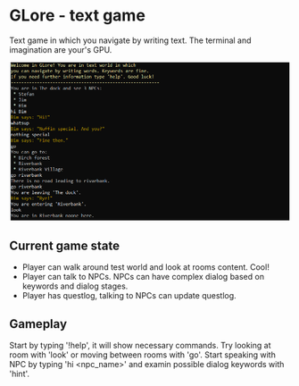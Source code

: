 # GLore - text game

Text game in which you navigate by writing text. The terminal and imagination are your's GPU.

<p align="center">
    <img src="img/ss_GLore_0.0.2.PNG" width="500" alt="Recent text game state">
</p>

## Current game state
- Player can walk around test world and look at rooms content. Cool!
- Player can talk to NPCs. NPCs can have complex dialog based on keywords and dialog stages.
- Player has questlog, talking to NPCs can update questlog.

## Gameplay
Start by typing '!help', it will show necessary commands. Try looking at room with 'look' or moving between rooms with 'go'. Start speaking with NPC by typing 'hi <npc_name>' and examin possible dialog keywords with 'hint'.
